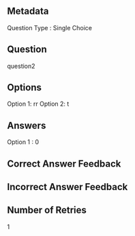 ## Metadata
Question Type : Single Choice

## Question
question2

## Options
Option 1: rr
Option 2: t

## Answers
Option 1 : 0

## Correct Answer Feedback


## Incorrect Answer Feedback


## Number of Retries
1

